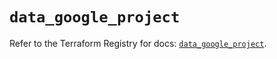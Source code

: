 # `data_google_project`

Refer to the Terraform Registry for docs: [`data_google_project`](https://registry.terraform.io/providers/hashicorp/google-beta/5.38.0/docs/data-sources/google_project).
